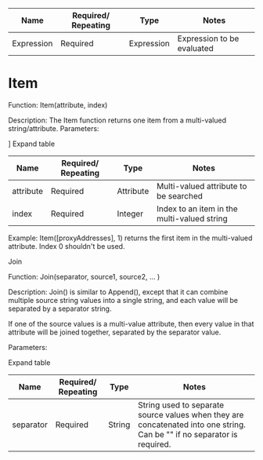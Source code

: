 <!-- PageHeader="0) Expand table" -->

| Name | Required/ Repeating | Type | Notes |
| - | - | - | - |
| Expression | Required | Expression | Expression to be evaluated |


# Item

Function: Item(attribute, index)

Description: The Item function returns one item from a multi-valued string/attribute. Parameters:

] Expand table

| Name | Required/ Repeating | Type | Notes |
| - | - | - | - |
| attribute | Required | Attribute | Multi-valued attribute to be searched |
| index | Required | Integer | Index to an item in the multi-valued string |

Example: Item([proxyAddresses], 1) returns the first item in the multi-valued attribute. Index 0 shouldn't be used.

Join

Function: Join(separator, source1, source2, ... )

Description: Join() is similar to Append(), except that it can combine multiple source string values into a single string, and each value will be separated by a separator string.

If one of the source values is a multi-value attribute, then every value in that attribute will be joined together, separated by the separator value.

Parameters:

Expand table

| Name | Required/ Repeating | Type | Notes |
| - | - | - | - |
| separator | Required | String | String used to separate source values when they are concatenated into one string. Can be "" if no separator is required. |
